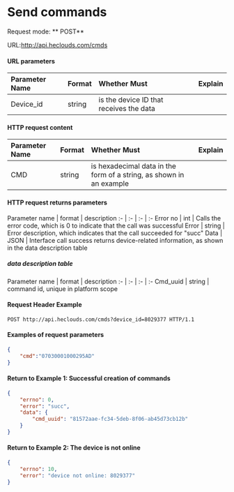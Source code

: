 # Send commands
Request mode: ** POST**

URL:http://api.heclouds.com/cmds

#### URL parameters
Parameter Name | Format | Whether Must | Explain
:- | :- | :- | :- 
Device_id | string | is the device ID that receives the data


#### HTTP request content
Parameter Name | Format | Whether Must | Explain
:- | :- | :- | :- 
CMD | string | is hexadecimal data in the form of a string, as shown in an example

#### HTTP request returns parameters
Parameter name | format | description
:- | :- | :- | :- 
Error no | int | Calls the error code, which is 0 to indicate that the call was successful
Error | string | Error description, which indicates that the call succeeded for "succ"
Data | JSON | Interface call success returns device-related information, as shown in the data description table

##### data description table
Parameter name | format | description
:- | :- | :- | :- 
Cmd_uuid | string | command id, unique in platform scope


#### Request Header Example
```text
POST http://api.heclouds.com/cmds?device_id=8029377 HTTP/1.1
```

#### Examples of request parameters
```json
{
    "cmd":"07030001000295AD"
}
```

#### Return to Example 1: Successful creation of commands

```json
{
    "errno": 0,
    "error": "succ",
    "data": {
        "cmd_uuid": "81572aae-fc34-5deb-8f06-ab45d73cb12b"
    }
}

```
#### Return to Example 2: The device is not online
```json
{
    "errno": 10,
    "error": "device not online: 8029377"
}
```